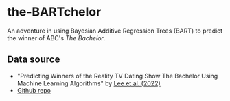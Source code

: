 # the-BARTchelor
An adventure in using Bayesian Additive Regression Trees (BART) to predict the winner of ABC's *The Bachelor*.

## Data source
- "Predicting Winners of the Reality TV Dating Show The Bachelor Using Machine Learning Algorithms" by [Lee et al. (2022)](https://arxiv.org/abs/2203.16648)
- [Github repo](https://github.com/chesmore/bach-stats/)
